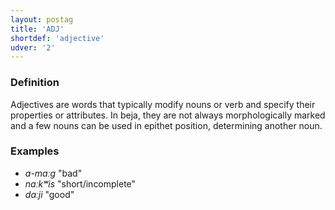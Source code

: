 ```yaml
---
layout: postag
title: 'ADJ'
shortdef: 'adjective'
udver: '2'
---
```


### Definition

Adjectives are words that typically modify nouns or verb and specify their properties or attributes.
In beja, they are not always morphologically marked and a few nouns can be used in epithet position, determining another noun.

### Examples

- _a-maːg_ "bad"
- _naːkʷis_ "short/incomplete"
- _daːji_ "good"
<!-- Interlanguage links updated Ne 5. května 2024, 18:19:31 CEST -->
